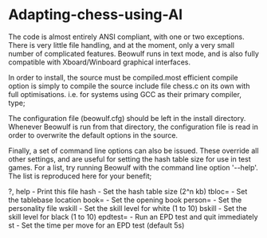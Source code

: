 # Adapting-chess-using-AI
The code is almost entirely ANSI compliant, with one or two
exceptions.  There is very little file handling, and at the moment, only a
very small number of complicated features.  Beowulf runs in text mode, and
is also fully compatible with Xboard/Winboard graphical interfaces.

In order to install, the source must be compiled.most efficient compile option is simply to compile the source include file
chess.c on its own with full optimisations.  i.e. for systems using GCC
as their primary compiler, type;

The configuration file (beowulf.cfg) should be left in the install directory.
Whenever Beowulf is run from that directory, the configuration file is read
in order to overwrite the default options in the source.

Finally, a set of command line options can also be issued.  These override
all other settings, and are useful for setting the hash table size for use
in test games.  For a list, try running Beowulf with the command line option
'--help'.  The list is reproduced here for your benefit;

?, help            - Print this file
hash<num>          - Set the hash table size (2^n kb)
tbloc=<directory>  - Set the tablebase location
book=<filename>    - Set the opening book
person=<filename>  - Set the personality file
wskill<num>        - Set the skill level for white (1 to 10)
bskill<num>        - Set the skill level for black (1 to 10)
epdtest=<file>     - Run an EPD test and quit immediately
st<num>            - Set the time per move for an EPD test (default 5s)
